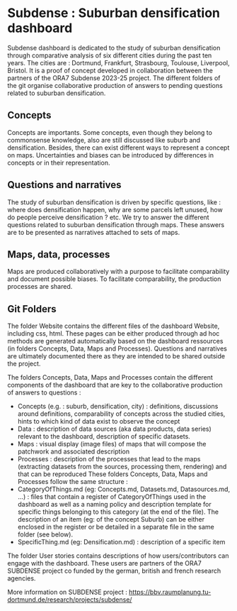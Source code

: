 Subdense : Suburban densification dashboard  
==================================================
   
Subdense dashboard is dedicated to the study of suburban densification through comparative analysis of six different cities during the past ten years. The cities are : Dortmund, Frankfurt, Strasbourg, Toulouse, Liverpool, Bristol. It is a proof of concept developed in collaboration between the partners of the ORA7 Subdense 2023-25 project. The different folders of the git organise collaborative production of answers to pending questions related to suburban densification.

Concepts
-----------------------------------------------------
Concepts are importants. Some concepts, even though they belong to commonsense knowledge, also are still discussed like suburb and densification. Besides, there can exist different ways to represent a concept on maps.  Uncertainties and biases can be introduced by differences in concepts or in their representation.

Questions and narratives
-----------------------------------------------------
The study of suburban densification is driven by specific questions, like : where does densification happen, why are some parcels left unused, how do people perceive densification ? etc. We try to answer the different questions related to suburban densification through maps. These answers are to be presented as narratives attached to sets of maps. 

Maps, data, processes
-----------------------------------------------------
Maps are produced collaboratively with a purpose to facilitate comparability and document possible biases. To facilitate comparability, the production processes are shared. 

Git Folders
------------------------------------------------------
The folder Website contains the different files of the dashboard Website, including css, html. These pages can be either produced through ad hoc methods are generated automatically based on the dashboard ressources (in folders Concepts, Data, Maps and Processes). Questions and narratives are ultimately documented there as they are intended to be shared outside the project.

The folders Concepts, Data, Maps and Processes contain the different components of the dashboard that are key to the collaborative production of answers to questions :
- Concepts (e.g. : suburb, densification, city) : definitions, discussions around definitions, comparability of concepts across the studied cities, hints to which kind of data exist to observe the concept
- Data : description of data sources (aka data products, data series) relevant to the dashboard, description of specific datasets.
- Maps : visual display (image files) of maps that will compose the patchwork and associated description
- Processes : description of the processes that lead to the maps (extracting datasets from the sources, processing them, rendering) and that can be reproduced
These folders Concepts, Data, Maps and Processes follow the same structure : 
- CategoryOfThings.md (eg: Concepts.md, Datasets.md, Datasources.md, ...) : files that contain a register of CategoryOfThings used in the dashboard as well as a naming policy and description template for specific things belonging to this category (at the end of the file). The description of an item (eg: of the concept Suburb) can be either enclosed in the register or be detailed in a separate file in the same folder (see below).
- SpecificThing.md (eg: Densification.md) : description of a specific item 

The folder User stories contains descriptions of how users/contributors can engage with the dashboard. These users are partners of the ORA7 SUBDENSE project co funded by the german, british and french research agencies.

More information on SUBDENSE project : https://bbv.raumplanung.tu-dortmund.de/research/projects/subdense/ 


